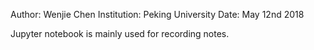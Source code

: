 Author: Wenjie Chen
Institution: Peking University
Date: May 12nd 2018

Jupyter notebook is mainly used for recording notes.

